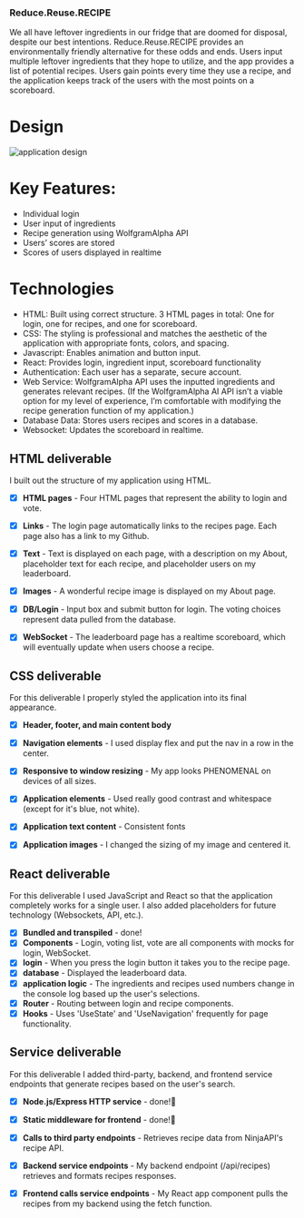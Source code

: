 ### Reduce.Reuse.RECIPE
We all have leftover ingredients in our fridge that are doomed for disposal, despite our best intentions. Reduce.Reuse.RECIPE provides an environmentally friendly alternative for these odds and ends. Users input multiple leftover ingredients that they hope to utilize, and the app provides a list of potential recipes. Users gain points every time they use a recipe, and the application keeps track of the users with the most points on a scoreboard.

# Design
![application design](Startup_Design.png)

# Key Features:
- Individual login
- User input of ingredients
- Recipe generation using WolfgramAlpha API
- Users’ scores are stored
- Scores of users displayed in realtime

# Technologies
- HTML: Built using correct structure. 3 HTML pages in total: One for login, one for recipes, and one for scoreboard.
- CSS: The styling is professional and matches the aesthetic of the application with appropriate fonts, colors, and spacing.
- Javascript: Enables animation and button input.
- React: Provides login, ingredient input, scoreboard functionality
- Authentication: Each user has a separate, secure account.
- Web Service:  WolfgramAlpha API uses the inputted ingredients and generates relevant recipes. (If the WolfgramAlpha AI API isn’t a viable option for my level of experience, I’m comfortable with modifying the recipe generation function of my application.)
- Database Data: Stores users recipes and scores in a database.
- Websocket: Updates the scoreboard in realtime.


## HTML deliverable

I built out the structure of my application using HTML.

- [x] **HTML pages** - Four HTML pages that represent the ability to login and vote.
- [x] **Links** - The login page automatically links to the recipes page. Each page also has a link to my Github.
- [x] **Text** - Text is displayed on each page, with a description on my About, placeholder text for each recipe, and placeholder users on my leaderboard.
- [x] **Images** - A wonderful recipe image is displayed on my About page.
- [x] **DB/Login** - Input box and submit button for login. The voting choices represent data pulled from the database.
- [x] **WebSocket** - The leaderboard page has a realtime scoreboard, which will eventually update when users choose a recipe.


## CSS deliverable

For this deliverable I properly styled the application into its final appearance.

- [x] **Header, footer, and main content body**
- [x] **Navigation elements** - I used display flex and put the nav in a row in the center.
- [x] **Responsive to window resizing** - My app looks PHENOMENAL on devices of all sizes.
- [x] **Application elements** - Used really good contrast and whitespace (except for it's blue, not white).
- [x] **Application text content** - Consistent fonts
- [x] **Application images** - I changed the sizing of my image and centered it.


## React deliverable

For this deliverable I used JavaScript and React so that the application completely works for a single user. I also added placeholders for future technology (Websockets, API, etc.).

- [x] **Bundled and transpiled** - done!
- [x] **Components** - Login, voting list, vote are all components with mocks for login, WebSocket.
- [x] **login** - When you press the login button it takes you to the recipe page.
- [x] **database** - Displayed the leaderboard data.
- [x] **application logic** - The ingredients and recipes used numbers change in the console log based up the user's selections.
- [x] **Router** - Routing between login and recipe components.
- [x] **Hooks** - Uses 'UseState' and 'UseNavigation' frequently for page functionality.

## Service deliverable

For this deliverable I added third-party, backend, and frontend service endpoints that generate recipes based on the user's search.

- [x] **Node.js/Express HTTP service** - done!🤩
- [x] **Static middleware for frontend** - done!🤩
- [x] **Calls to third party endpoints** - Retrieves recipe data from NinjaAPI's recipe API.
- [x] **Backend service endpoints** - My backend endpoint (/api/recipes) retrieves and formats recipes responses.
- [x] **Frontend calls service endpoints** - My React app component pulls the recipes from my backend using the fetch function. 

